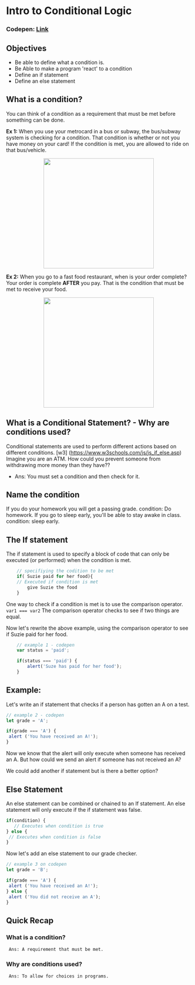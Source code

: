 # Intro to Conditional Logic

### Codepen: [Link](https://codepen.io/dfarquharson/pen/eWdKYV?editors=0010)

## Objectives
- Be able to define what a condition is.
- Be Able to make a program 'react' to a condition
- Define an if statement
- Define an else statement

## What is a condition? 
You can think of a condition as a requirement that must be met before something can be done.

**Ex 1:** When you use your metrocard in a bus or subway, the bus/subway system is checking for a condition. That condition is whether or not you have money on your card! If the condition is met, you are allowed to ride on that bus/vehicle.

<img src="http://ww1.prweb.com/prfiles/2012/06/05/9451397/Cole%20Haan%20Station%20Domination.jpg" height="300" width="300" style="display: block; margin: 0 auto;"/>

**Ex 2:** When you go to a fast food restaurant, when is your order complete? Your order is complete **AFTER** you pay. That is the condition that must be met to receive your food.

<img src="http://www.lonepinephoto.ca/image/42616/TEEN_WORKING_AS_CASHIER_AT_A_AND_W_FAST_FOOD_RESTAURANT_SASKATOON.jpg" height="300" width="300" style="display: block; margin: 0 auto;"/>


## What is a Conditional Statement? - Why are conditions used?
Conditional statements are used to perform different actions based on different conditions. [w3]
(https://www.w3schools.com/js/js_if_else.asp)
Imagine you are an ATM. How could you prevent someone from withdrawing more money than they have?? 
- Ans: You must set a condition and then check for it.


## Name the condition 
If you do your homework you will get a passing grade.
    condition: Do homework.
If you go to sleep early, you'll be able to stay awake in class. 
    condition: sleep early.

## The If statement
The if statement is used to specify a block of code that can only be executed (or performed) when the condition is met.

```javascript
    // specifiying the codition to be met
    if( Suzie paid for her food){
    // Executed if condition is met
        give Suzie the food
    }
```

One way to check if a condition is met is to use the comparison operator.  ``` var1 === var2``` The comparison operator checks to see if two things are equal.

Now let's rewrite the above example, using the comparison operator to see if Suzie paid for her food.


``` javascript
    // example 1 - codepen
    var status = 'paid';

    if(status === 'paid') {
        alert('Suze has paid for her food');
    }

```

## Example: 
Let's write an if statement that checks if a person has gotten an A on a test.

```javascript
// example 2 - codepen
let grade = 'A';

if(grade === 'A') {
 alert ('You have received an A!');
}

```

Now we know that the alert will only execute when someone has received an A. But how could we send an alert if someone has not received an A?

We could add another if statement but is there a better option?

## Else Statement

An else statement can be combined or chained to an If statement. An else statement will only execute if the if statement was false.

```javascript
if(condition) {
   // Executes when condition is true
} else {
 // Executes when condition is false
}

```

Now let's add an else statement to our grade checker.

```javascript
// example 3 on codepen
let grade = 'B';

if(grade === 'A') {
 alert ('You have received an A!');
} else {
 alert ('You did not receive an A');
}

```

## Quick Recap

### What is a condition?
     Ans: A requirement that must be met.
### Why are conditions used?
     Ans: To allow for choices in programs.


